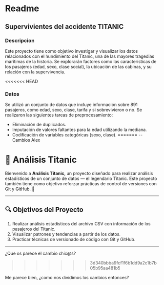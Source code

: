  # Readme

 ## Supervivientes del accidente TITANIC

### Descripcion 
 Este proyecto tiene como objetivo investigar y visualizar los datos relacionados con el hundimiento del Titanic, una de las mayores tragedias marítimas de la historia. Se explorarán factores como las características de los pasajeros (edad, sexo, clase social), la ubicación de las cabinas, y su relación con la supervivencia.

<<<<<<< HEAD
### Datos 
Se utilizó un conjunto de datos que incluye información sobre 891 pasajeros, como edad, sexo, clase, tarifa y si sobrevivieron o no. Se realizaron las siguientes tareas de preprocesamiento:

* Eliminación de duplicados.
* Imputación de valores faltantes para la edad utilizando la mediana.
* Codificación de variables categóricas (sexo, clase).
=======
--Cambios Alex

# 🌌 Análisis Titanic

Bienvenido a **Análisis Titanic**, un proyecto diseñado para realizar análisis estadísticos de un conjunto de datos — el legendario Titanic. Este proyecto también tiene como objetivo reforzar prácticas de control de versiones con Git y GitHub. 🚀

---

## 🔍 Objetivos del Proyecto

1. Realizar análisis estadísticos del archivo CSV con información de los pasajeros del Titanic.
2. Visualizar patrones y tendencias a partir de los datos.
3. Practicar técnicas de versionado de código con Git y GitHub.

---

¿Que os parece el cambio chic@s?
>>>>>>> 3d340bbba9fcf1f6b1dd9a2c1b7b05b95aa481b5

Me parece bien, ¿como nos dividimos los cambios entonces?